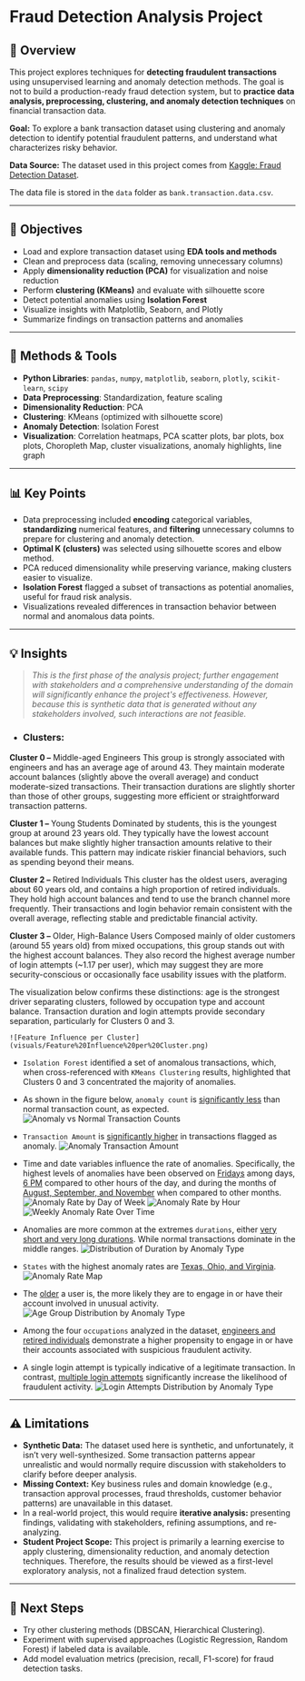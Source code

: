
# Fraud Detection Analysis Project

## 📌 Overview

This project explores techniques for **detecting fraudulent transactions** using unsupervised learning and anomaly detection methods. The goal is not to build a production-ready fraud detection system, but to **practice data analysis, preprocessing, clustering, and anomaly detection techniques** on financial transaction data.

**Goal:** To explore a bank transaction dataset using clustering and anomaly detection to identify potential fraudulent patterns, and understand what characterizes risky behavior.

**Data Source:** The dataset used in this project comes from [Kaggle: Fraud Detection Dataset](https://www.kaggle.com/datasets/valakhorasani/bank-transaction-dataset-for-fraud-detection).

The data file is stored in the `data` folder as `bank.transaction.data.csv`.

---

## 🎯 Objectives

* Load and explore transaction dataset using **EDA tools and methods**
* Clean and preprocess data (scaling, removing unnecessary columns)
* Apply **dimensionality reduction (PCA)** for visualization and noise reduction
* Perform **clustering (KMeans)** and evaluate with silhouette score
* Detect potential anomalies using **Isolation Forest**
* Visualize insights with Matplotlib, Seaborn, and Plotly
* Summarize findings on transaction patterns and anomalies

---

## 🔧 Methods & Tools

* **Python Libraries**: `pandas`, `numpy`, `matplotlib`, `seaborn`, `plotly`, `scikit-learn`, `scipy`
* **Data Preprocessing**: Standardization, feature scaling
* **Dimensionality Reduction**: PCA
* **Clustering**: KMeans (optimized with silhouette score)
* **Anomaly Detection**: Isolation Forest
* **Visualization**: Correlation heatmaps, PCA scatter plots, bar plots, box plots, Choropleth Map, cluster visualizations, anomaly highlights, line graph

---

## 📊 Key Points

* Data preprocessing included **encoding** categorical variables, **standardizing** numerical features, and **filtering** unnecessary columns to prepare for clustering and anomaly detection.
* **Optimal K (clusters)** was selected using silhouette scores and elbow method.
* PCA reduced dimensionality while preserving variance, making clusters easier to visualize.
* **Isolation Forest** flagged a subset of transactions as potential anomalies, useful for fraud risk analysis.
* Visualizations revealed differences in transaction behavior between normal and anomalous data points.

---

## 💡 Insights
> *This is the first phase of the analysis project; further engagement with stakeholders and a comprehensive understanding of the domain will significantly enhance the project's effectiveness. However, because this is synthetic data that is generated without any stakeholders involved, such interactions are not feasible.*

* ### Clusters: 
**Cluster 0 –** Middle-aged Engineers
This group is strongly associated with engineers and has an average age of around 43. They maintain moderate account balances (slightly above the overall average) and conduct moderate-sized transactions. Their transaction durations are slightly shorter than those of other groups, suggesting more efficient or straightforward transaction patterns.

**Cluster 1 –** Young Students
Dominated by students, this is the youngest group at around 23 years old. They typically have the lowest account balances but make slightly higher transaction amounts relative to their available funds. This pattern may indicate riskier financial behaviors, such as spending beyond their means.

**Cluster 2 –** Retired Individuals
This cluster has the oldest users, averaging about 60 years old, and contains a high proportion of retired individuals. They hold high account balances and tend to use the branch channel more frequently. Their transactions and login behavior remain consistent with the overall average, reflecting stable and predictable financial activity.

**Cluster 3 –** Older, High-Balance Users
Composed mainly of older customers (around 55 years old) from mixed occupations, this group stands out with the highest account balances. They also record the highest average number of login attempts (~1.17 per user), which may suggest they are more security-conscious or occasionally face usability issues with the platform.

The visualization below confirms these distinctions: age is the strongest driver separating clusters, followed by occupation type and account balance. Transaction duration and login attempts provide secondary separation, particularly for Clusters 0 and 3.
    
    ![Feature Influence per Cluster](visuals/Feature%20Influence%20per%20Cluster.png)

* `Isolation Forest` identified a set of anomalous transactions, which, when cross-referenced with `KMeans Clustering` results, highlighted that Clusters 0 and 3 concentrated the majority of anomalies.

* As shown in the figure below, `anomaly count` is <ins>significantly less</ins> than normal transaction count, as expected.
    ![Anomaly vs Normal Transaction Counts](visuals/Anomaly%20vs%20Normal%20Transaction%20Counts.png)

* `Transaction Amount` is <ins>significantly higher</ins> in transactions flagged as anomaly.
    ![Anomaly Transaction Amount](visuals/Anomaly%20Transaction%20Amount.png)

* Time and date variables influence the rate of anomalies. Specifically, the highest levels of anomalies have been observed on <ins>Fridays</ins> among days, <ins>6 PM</ins> compared to other hours of the day, and during the months of <ins>August, September, and November</ins> when compared to other months.
    ![Anomaly Rate by Day of Week](visuals/Anomaly%20Rate%20by%20Day%20of%20Week.png)
    ![Anomaly Rate by Hour](visuals/Anomaly%20Rate%20by%20Hour.png)
    ![Weekly Anomaly Rate Over Time](visuals/Weekly%20Anomaly%20Rate%20Over%20Time.png)

* Anomalies are more common at the extremes `durations`, either <ins>very short and very long durations</ins>. While normal transactions dominate in the middle ranges.
    ![Distribution of Duration by Anomaly Type](visuals/Distribution%20of%20Duration%20by%20Anomaly%20Type.png)

* `States` with the highest anomaly rates are <ins>Texas, Ohio, and Virginia</ins>.
    ![Anomaly Rate Map](visuals/Anomaly%20Rate%20Map.png)

* The <ins>older</ins> a user is, the more likely they are to engage in or have their account involved in unusual activity. 
    ![Age Group Distribution by Anomaly Type](visuals/Age%20Group%20Distribution%20by%20Anomaly%20Type.png)

* Among the four `occupations` analyzed in the dataset, <ins>engineers and retired individuals</ins> demonstrate a higher propensity to engage in or have their accounts associated with suspicious fraudulent activity.

* A single login attempt is typically indicative of a legitimate transaction. In contrast, <ins>multiple login attempts</ins> significantly increase the likelihood of fraudulent activity.
    ![Login Attempts Distribution by Anomaly Type](visuals/Login%20Attempts%20Distribution%20by%20Anomaly%20Type.png)

---

## ⚠️ Limitations 

* **Synthetic Data:** The dataset used here is synthetic, and unfortunately, it isn’t very well-synthesized. Some transaction patterns appear unrealistic and would normally require discussion with stakeholders to clarify before deeper analysis.
* **Missing Context:** Key business rules and domain knowledge (e.g., transaction approval processes, fraud thresholds, customer behavior patterns) are unavailable in this dataset.
* In a real-world project, this would require **iterative analysis:** presenting findings, validating with stakeholders, refining assumptions, and re-analyzing.
* **Student Project Scope:** This project is primarily a learning exercise to apply clustering, dimensionality reduction, and anomaly detection techniques. Therefore, the results should be viewed as a first-level exploratory analysis, not a finalized fraud detection system.

---

## 📌 Next Steps

* Try other clustering methods (DBSCAN, Hierarchical Clustering).
* Experiment with supervised approaches (Logistic Regression, Random Forest) if labeled data is available.
* Add model evaluation metrics (precision, recall, F1-score) for fraud detection tasks.

